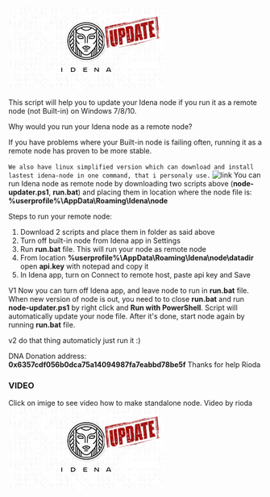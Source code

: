 
![Image of logo](https://github.com/Toni-d-e-v/-idena-win-node-updater/blob/master/download.jpg)

This script will help you to update your Idena node if you run it as a remote node (not Built-in) on Windows 7/8/10.

Why would you run your Idena node as a remote node?

If you have problems where your Built-in node is failing often, running it as a remote node has proven to be more stable.

``We also have linux simplified version which can download and install lastest idena-node in one command, that i personaly use.``
![link](https://github.com/Toni-d-e-v/-idena-win-node-updater/releases/tag/5.0)
You can run Idena node as remote node by downloading two scripts above (**node-updater.ps1**, **run.bat**) and placing them in location where the node file is: **%userprofile%\AppData\Roaming\Idena\node**

Steps to run your remote node:
1. Download 2 scripts and place them in folder as said above
1. Turn off built-in node from Idena app in Settings
1. Run **run.bat** file. This will run your node as remote node
1. From location **%userprofile%\AppData\Roaming\Idena\node\datadir** open **api.key** with notepad and copy it
1. In Idena app, turn on Connect to remote host, paste api key and Save

V1 Now you can turn off Idena app, and leave node to run in **run.bat** file. When new version of node is out, you need to to close **run.bat** and run **node-updater.ps1** by right click and **Run with PowerShell**. Script will automatically update your node file. After it's done, start node again by running **run.bat** file.

v2 do that thing automaticly just run it :)

DNA Donation address: **0x6357cdf056b0dca75a14094987fa7eabbd78be5f** Thanks for help Rioda
### VIDEO
Click on imige to see video how to make standalone node.
Video by rioda
[![Watch the video](https://github.com/Toni-d-e-v/-idena-win-node-updater/blob/master/download.jpg)](https://www.youtube.com/watch?v=bQ2qi8MbR3I&ab_channel=RiodaTech.)
